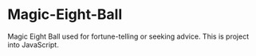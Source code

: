 # Magic-Eight-Ball
Magic Eight Ball used for fortune-telling or seeking advice. This is project into JavaScript.
